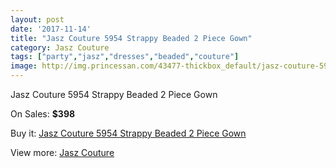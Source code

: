 ```yaml
---
layout: post
date: '2017-11-14'
title: "Jasz Couture 5954 Strappy Beaded 2 Piece Gown"
category: Jasz Couture
tags: ["party","jasz","dresses","beaded","couture"]
image: http://img.princessan.com/43477-thickbox_default/jasz-couture-5954-strappy-beaded-2-piece-gown.jpg
---
```

Jasz Couture 5954 Strappy Beaded 2 Piece Gown

On Sales: **$398**
<a href="https://www.princessan.com/en/jasz-couture/20228-jasz-couture-5954-strappy-beaded-2-piece-gown.html"><amp-img layout="responsive" width="600" height="600" src="//img.princessan.com/43477-thickbox_default/jasz-couture-5954-strappy-beaded-2-piece-gown.jpg" alt="Jasz Couture 5954 Strappy Beaded 2 Piece Gown 0" /></a>
<a href="https://www.princessan.com/en/jasz-couture/20228-jasz-couture-5954-strappy-beaded-2-piece-gown.html"><amp-img layout="responsive" width="600" height="600" src="//img.princessan.com/43480-thickbox_default/jasz-couture-5954-strappy-beaded-2-piece-gown.jpg" alt="Jasz Couture 5954 Strappy Beaded 2 Piece Gown 1" /></a>
<a href="https://www.princessan.com/en/jasz-couture/20228-jasz-couture-5954-strappy-beaded-2-piece-gown.html"><amp-img layout="responsive" width="600" height="600" src="//img.princessan.com/43479-thickbox_default/jasz-couture-5954-strappy-beaded-2-piece-gown.jpg" alt="Jasz Couture 5954 Strappy Beaded 2 Piece Gown 2" /></a>
<a href="https://www.princessan.com/en/jasz-couture/20228-jasz-couture-5954-strappy-beaded-2-piece-gown.html"><amp-img layout="responsive" width="600" height="600" src="//img.princessan.com/43478-thickbox_default/jasz-couture-5954-strappy-beaded-2-piece-gown.jpg" alt="Jasz Couture 5954 Strappy Beaded 2 Piece Gown 3" /></a>

Buy it: [Jasz Couture 5954 Strappy Beaded 2 Piece Gown](https://www.princessan.com/en/jasz-couture/20228-jasz-couture-5954-strappy-beaded-2-piece-gown.html "Jasz Couture 5954 Strappy Beaded 2 Piece Gown")

View more: [Jasz Couture](https://www.princessan.com/en/24-jasz-couture "Jasz Couture")